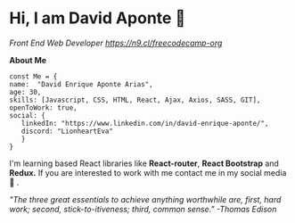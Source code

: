 
# Hi, I am David Aponte 👋

*Front End Web Developer https://n9.cl/freecodecamp-org*

**About Me**
```
const Me = {
name:  "David Enrique Aponte Arias",
age: 30,
skills: [Javascript, CSS, HTML, React, Ajax, Axios, SASS, GIT],
openToWork: true,
social: {
   linkedIn: "https://www.linkedin.com/in/david-enrique-aponte/",
   discord: "LionheartEva"
   }
}
```
I'm learning based React libraries like **React-router**, **React Bootstrap** and **Redux.** If you are interested to work with me contact me in my social media  👀 .

*"The three great essentials to achieve anything worthwhile are, first, hard work; second, stick-to-itiveness; third, common sense." -Thomas Edison*


